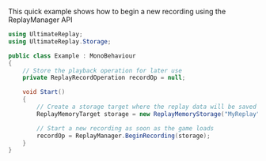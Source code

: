
This quick example shows how to begin a new recording using the ReplayManager API

```cs
using UltimateReplay;
using UltimateReplay.Storage;

public class Example : MonoBehaviour
{
	// Store the playback operation for later use
	private ReplayRecordOperation recordOp = null;

	void Start()
	{
		// Create a storage target where the replay data will be saved
		ReplayMemoryTarget storage = new ReplayMemoryStorage("MyReplay");

		// Start a new recording as soon as the game loads
		recordOp = ReplayManager.BeginRecording(storage);
	}
}
```